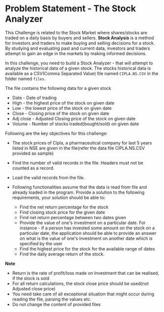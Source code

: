 # Problem Statement - The Stock Analyzer

This Challenge is related to the Stock Market where shares/stocks are traded on a daily basis by buyers and sellers. **Stock Analysis** is a method for investors and traders to make buying and selling decisions for a stock. By studying and 
evaluating past and current data, investors and traders attempt to gain an edge in the markets by making informed decisions.

In this challenge, you need to build a Stock Analyzer - that will attempt to analyze the historical data of a given stock. The stocks historical data is available as a CSV(Comma Separated Value) file named `CIPLA.NS.CSV` in the folder named `files`.

The file contains the following data for a given stock
  - Date    - Date of trading
  - High    - the highest price of the stock on given date
  - Low     - the lowest price of the stock on given date
  - Close   - Closing price of the stock on given date
  - Adj close - Adjusted Closing price of the stock on given date
  - Volume  - Number of stocks traded(bought/sold) on given date


Following are the key objectives for this challenge:

 - The stock prices of Cipla, a pharmaceutical company for last 5 years listed in NSE are given in the file(refer the data file CIPLA.NS.CSV provided as sample)


 - Find the number of valid records in the file. Headers must not be counted as a record.

 - Load the valid records from the file.     

 - Following functionalities assume that the data is read from file and already loaded in the program.
   Provide a solution to the following requirements, your solution should be able to:
    - Find the net return percentage for the stock
    - Find closing stock price for the given date
    - Find net return percentage between two dates given
    - Provide the value of one's investment on a particular date. 
      For instance - if a person has invested some amount on the stock on a particular date, the application should be able to provide an answer on what is the value of one's investment on another date which is specified by the user
    - Find the highest price for the stock for the available range of dates
    - Find the daily average return of the stock. 

**Note**
 - Return is the rate of profit/loss made on Investment that can be realised, if the stock is sold
 - For all return calculations, the stock close price should be used(not Adjusted close price)
 - You need take care of all exceptional situation that might occur during reading the file, parsing the values etc.
 - Do not change the content of provided files
